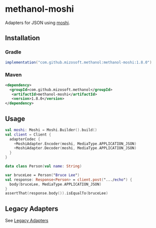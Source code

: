 # methanol-moshi

Adapters for JSON using [moshi](https://github.com/square/moshi).

## Installation

### Gradle

```gradle
implementation("com.github.mizosoft.methanol:methanol-moshi:1.8.0")
```

### Maven

```xml
<dependency>
  <groupId>com.github.mizosoft.methanol</groupId>
   <artifactId>methanol-moshi</artifactId>
   <version>1.8.0</version>
</dependency>
```

## Usage

```kotlin
val moshi: Moshi = Moshi.Builder().build()
val client = Client {
  adapterCodec {
    +MoshiAdapter.Encoder(moshi, MediaType.APPLICATION_JSON)
    +MoshiAdapter.Decoder(moshi, MediaType.APPLICATION_JSON)
  }
}

data class Person(val name: String)

var bruceLee = Person("Bruce Lee")
val response: Response<Person> = client.post(".../echo") {
  body(bruceLee, MediaType.APPLICATION_JSON)
}
assertThat(response.body()).isEqualTo(bruceLee)
```

## Legacy Adapters

See [Legacy Adapters](https://mizosoft.github.io/methanol/legacy_adapters/)

